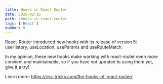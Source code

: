 ```yaml
---
title: Hooks in React Router
date: 2020-02-16
path: /hooks-in-react-router
tags: ['React']
number: 9
---
```


React-Router introduced new hooks with its release of version 5: useHistory,
useLocation, useParams and useRouteMatch.

In my opinion, these new hooks make working with react-router even more convient
and maintainable, so if you have not updated to using them yet, give it a try!

Learn more: https://css-tricks.com/the-hooks-of-react-router/
